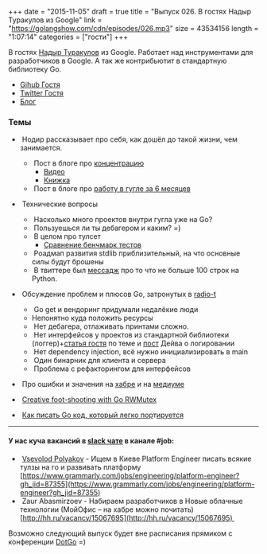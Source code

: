 +++
date = "2015-11-05"
draft = true
title = "Выпуск 026. В гостях Надыр Туракулов из Google"
link = "https://golangshow.com/cdn/episodes/026.mp3"
size = 43534156
length = "1:07:14"
categories = ["гости"]
+++

В гостях [Надыр Туракулов](http://nodir.io/) из Google. Работает над инструментами для разработчиков в Google. А так же контрибьютит в стандартную библиотеку Go.

* [Gihub Гостя](https://github.com/nodirt)
* [Twitter Гостя](https://twitter.com/nodirtz)
* [Блог](http://nodir.io/)


### Темы

-  Нодир рассказывает про себя, как дошёл до такой жизни, чем занимается.
    -  Пост в блоге про [концентрацию](http://nodir.io/post/132007505696/on-mindfulness)
        + [Видео](https://www.youtube.com/watch?v=8XPDCGlP630)
        + [Книжка](https://books.google.com/books/about/Search_Inside_Yourself.html?id=TeU90XUYAUAC&printsec=frontcover&source=kp_read_button&hl=en&output=reader&pg=GBS.PT2.w.0.0.0.3)
    -  Пост в блоге про [работу в гугле за 6 месяцев](http://nodir.io/post/79121611709/google)
-  Технические вопросы
    -  Насколько много проектов внутри гугла уже на Go?
    -  Пользуешься ли ты дебагером и каким? =)
    -  В целом про тулсет
        + [Сравнение бенчмарк тестов](https://github.com/divan/gobenchui)
    -  Роадмап развития stdlib приблизительный, на что основные силы будут брошены
    -  В твиттере был [мессадж](https://twitter.com/M0sth8/status/661309409318989824) про то что не больше 100 строк на Python.
-  Обсуждение проблем и плюсов Go, затронутых в [radio-t](http://www.radio-t.com/p/2015/10/31/podcast-468/)
    -  Go get и вендоринг придумали недалёкие люди
    -  Непонятно куда положить ресурсы
    -  Нет дебагера, отлаживать принтами сложно.
    -  Нет интерфейсов у проектов из стандартной библиотеки (логгер)+[статья гостя](http://nodir.io/post/132312948446/logger) по теме и [пост](http://dave.cheney.net/2015/11/05/lets-talk-about-logging) Дейва о логировании 
    -  Нет dependency injection, всё нужно инициализировать в main
    -  Один бинарник для клиента и сервера
    -  Проблема с рефакторингом для интерфейсов

-  Про ошибки и значения на [хабре](http://habrahabr.ru/post/270027/) и на [медиуме](https://medium.com/@divan/explaining-go-error-handling-44099bcd2b1f#.lha11fon8)
-  [Creative foot-shooting with Go RWMutex](https://blog.cloudflare.com/creative-foot-shooting-with-go-rwmutex/)
-  [Как писать Go код, который легко пор](http://habrahabr.ru/post/269943/)т[ируется](http://habrahabr.ru/post/269943/)


----
#### У нас куча вакансий в [slack чате](4gophers.com/slack) в канале \#job:

-  [Vsevolod Polyakov](https://golang-ru.slack.com/team/ctrlok) - Ищем в Киеве Platform Engineer писать всякие тулзы на го и развивать платформу [https://www.grammarly.com/jobs/engineering/platform-engineer?gh_jid=87355](https://www.grammarly.com/jobs/engineering/platform-engineer?gh_jid=87355)
-  Zaur Abasmirzoev - Набираем разработчиков в Новые облачные технологии (МойОфис – на хабре можно почитать) [http://hh.ru/vacancy/15067695](http://hh.ru/vacancy/15067695) 


Возможно следующий выпуск будет вне расписания прямиком с конференции [DotGo](dotgo.eu) =)

